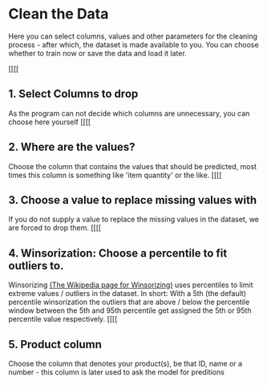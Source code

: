 # Clean the Data

Here you can select columns, values and other parameters for the cleaning process - after which, the dataset is made available to you. You can choose whether to train now or save the data and load it later.

[[[[
## 1. Select Columns to drop
As the program can not decide which columns are unnecessary, you can choose here yourself
[[[[
## 2. Where are the values?
Choose the column that contains the values that should be predicted, most times this column is something like \'item quantity\' or the like.
[[[[
## 3. Choose a value to replace missing values with
If you do not supply a value to replace the missing values in the dataset, we are forced to drop them.
[[[[
## 4. Winsorization: Choose a percentile to fit outliers to.
Winsorizing [(The Wikipedia page for Winsorizing)](https://en.wikipedia.org/wiki/Winsorizing) uses percentiles to limit extreme values / outliers in the dataset. 
In short: With a 5th (the default) percentile winsorization the outliers that are above / below the percentile window between the 5th and 95th percentile get assigned the 5th or 95th percentile value respectively. 
[[[[
## 5. Product column
Choose the column that denotes your product(s), be that ID, name or a number - this column is later used to ask the model for preditions

